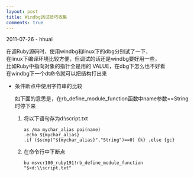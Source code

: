 ```yaml
---
layout: post
title: Windbg调试技巧收集
comments: true
---
```


<p class="meta">2011-07-26 - hhuai</p>

在调Ruby源码时，使用windbg和linux下的dbg分别试了一下，     
在linux下编译环境比较方便，但调试的话还是windbg要好用一些，       
比如Ruby中指向对象的指针全是用的 VALUE，在dbg下怎么也不好看       
在windbg下一个dt命令就可以把结构打出来

* 条件断点中使用字符串的比较

  如下面的意思是，在rb_define_module_function函数中name参数==String时停下来

  1. 将以下语句存为d:\script.txt
  
         as /ma mychar_alias poi(name)
         .echo ${mychar_alias}
         .if ($scmp("${mychar_alias}","String")==0) {k} .else {gc}
  
  2. 在命令行中下断点
      
         bu msvcr100_ruby191!rb_define_module_function  "$<d:\\script.txt"